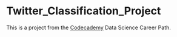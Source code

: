 # Twitter_Classification_Project

This is a project from the [Codecademy](https://www.codecademy.com/learn) Data Science Career Path.
